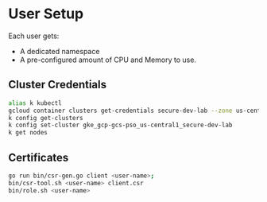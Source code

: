 # User Setup

Each user gets:

* A dedicated namespace
* A pre-configured amount of CPU and Memory to use.

## Cluster Credentials

```sh
alias k kubectl
gcloud container clusters get-credentials secure-dev-lab --zone us-central1
k config get-clusters
k config set-cluster gke_gcp-gcs-pso_us-central1_secure-dev-lab
k get nodes
```

## Certificates

```sh
go run bin/csr-gen.go client <user-name>;
bin/csr-tool.sh <user-name> client.csr
bin/role.sh <user-name>
```
